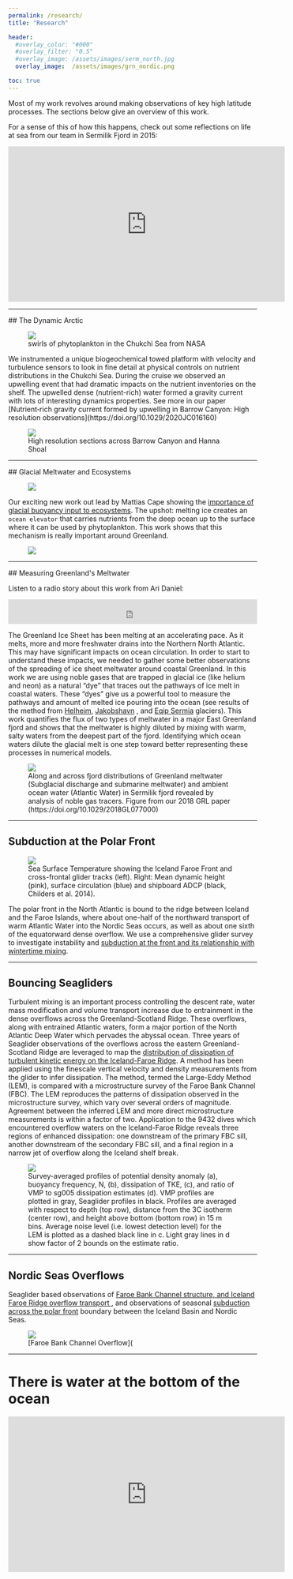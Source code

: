 ```yaml
---
permalink: /research/
title: "Research"

header:
  #overlay_color: "#000"
  #overlay_filter: "0.5"
  #overlay_image: /assets/images/serm_north.jpg
  overlay_image:  /assets/images/grn_nordic.png

toc: true
---
```


Most of my work revolves around making observations of key high latitude processes. The sections below give an overview of this work.

For a sense of this of how this happens, check out some reflections on life at sea from our team in Sermilik Fjord in 2015:

<iframe width="560" height="315" src="https://www.youtube.com/embed/UjsAtunkIc0?rel=0&amp;showinfo=0" frameborder="0" allow="autoplay; encrypted-media" allowfullscreen></iframe>



<br>

<hr width="100%" size="10" noshade>
## The Dynamic Arctic

<figure >
    <img src="/assets/images/chukchi_oli_2018169_crop.jpg">
    <figcaption> swirls of phytoplankton in the Chukchi Sea from NASA  </figcaption>
</figure>
We instrumented a unique biogeochemical towed platform with velocity and turbulence sensors to look in fine detail at physical controls on nutrient distributions in the Chukchi Sea. During the cruise we observed an upwelling event that had dramatic impacts on the nutrient inventories on the shelf. The upwelled dense (nutrient-rich) water formed a gravity current with lots of interesting dynamics properties. See more in our paper [Nutrient‐rich gravity current formed by upwelling in Barrow Canyon: High resolution observations](https://doi.org/10.1029/2020JC016160)

<figure >
    <img src="/assets/images/BC_BHS.png">
    <figcaption> High resolution sections across Barrow Canyon and Hanna Shoal  </figcaption>
</figure>




<hr width="100%" size="10" noshade>
## Glacial Meltwater and Ecosystems

<figure class="half" >
    <img  src="/assets/images/nat_geo_cover.png">
    <figcaption>   </figcaption>
</figure>

Our exciting new work out lead by Mattias Cape showing the [importance of glacial buoyancy input to ecosystems](https://www.nature.com/articles/s41561-018-0268-4). The upshot: melting ice creates an `ocean elevator` that carries nutrients from the deep ocean up to the surface where it can be used by phytoplankton. This work shows that this mechanism is really important around Greenland.


<figure  >
    <img  src="/assets/images/serm15.jpg">
    <figcaption>   </figcaption>
</figure>


<hr width="100%" size="10" noshade>
## Measuring Greenland's Meltwater

Listen to a radio story about this work from Ari Daniel:
<iframe frameborder="0"  src="https://www.pri.org/node/87037/embedded" height="50" width="100%"></iframe>

<br>

The Greenland Ice Sheet has been melting at an accelerating pace. As it melts, more and more freshwater drains into the Northern North Atlantic. This may have significant impacts on ocean circulation. In order to start to understand these impacts, we needed to gather some better observations of the spreading of ice sheet meltwater around coastal Greenland. In this work we are using noble gases that are trapped in glacial ice (like helium and neon) as a natural “dye” that traces out the pathways of ice melt in coastal waters. These “dyes” give us a powerful tool to measure the pathways and amount of melted ice pouring into the ocean (see results of the method from [Helheim](https://doi.org/10.1029/2018GL077000), [Jakobshavn](https://doi.org/10.1017/aog.2017.19) , and [Eqip Sermia](https://doi.org/10.1002/2015GL065003) glaciers). This work quantifies the flux of two types of meltwater in a major East Greenland fjord and shows that the meltwater is highly diluted by mixing with warm, salty waters from the deepest part of the fjord. Identifying which ocean waters dilute the glacial melt is one step toward better representing these processes in numerical models.

<figure >
    <img src="/assets/images/watermass_sections_alt3.png">
    <figcaption> Along and across fjord distributions of Greenland meltwater (Subglacial discharge and submarine meltwater) and ambient ocean water (Atlantic Water) in Sermilik fjord revealed by analysis of noble gas tracers. Figure from our 2018 GRL paper (https://doi.org/10.1029/2018GL077000) </figcaption>
</figure>


<hr width="100%" size="10" noshade>

## Subduction at the Polar Front

<figure >
    <img src="/assets/images/IFR-aw-pathways_5.png">
    <figcaption> Sea Surface Temperature showing the Iceland Faroe Front and cross-frontal glider tracks (left). Right: Mean dynamic height (pink), surface circulation (blue) and shipboard ADCP (black, Childers et al. 2014).  </figcaption>
</figure>

The polar front in the North Atlantic is bound to the ridge between Iceland and the Faroe Islands, where about one-half of the northward transport of warm Atlantic Water into the Nordic Seas occurs, as well as about one sixth of the equatorward dense overflow. We use a comprehensive glider survey to investigate instability and [subduction at the front and its relationship with wintertime mixing](https://agupubs.onlinelibrary.wiley.com/doi/full/10.1002/2015JC011501).




<hr width="100%" size="10" noshade>

## Bouncing Seagliders


Turbulent mixing is an important process controlling the descent rate, water mass modification and volume transport increase due to entrainment in the dense overflows across the Greenland-Scotland Ridge. These overflows, along with entrained Atlantic waters, form a major portion of the North Atlantic Deep Water which pervades the abyssal ocean. Three years of Seaglider observations of the overflows across the eastern Greenland-Scotland Ridge are leveraged to map the [distribution of dissipation of turbulent kinetic energy on the Iceland-Faroe Ridge]( https://doi.org/10.1175/JPO-D-12-094.1). A method has been applied using the finescale vertical velocity and density measurements from the glider to infer dissipation. The method, termed the Large-Eddy Method (LEM), is compared with a microstructure survey of the Faroe Bank Channel (FBC). The LEM reproduces the patterns of dissipation observed in the microstructure survey, which vary over several orders of magnitude. Agreement between the inferred LEM and more direct microstructure measurements is within a factor of two. Application to the 9432 dives which encountered overflow waters on the Iceland-Faroe Ridge reveals three regions of enhanced dissipation: one downstream of the primary FBC sill, another downstream of the secondary FBC sill, and a final region in a narrow jet of overflow along the Iceland shelf break.

<figure >
    <img src="/assets/images/3x3_SA_prof.png">
    <figcaption> Survey-averaged profiles of potential density anomaly (a), buoyancy frequency, N, (b), dissipation of TKE, (c), and ratio of VMP to sg005 dissipation estimates (d). VMP profiles are plotted in gray, Seaglider profiles in black. Profiles are averaged with respect to depth (top row), distance from the 3C isotherm (center row), and height above bottom (bottom row) in 15 m bins. Average noise level (i.e. lowest detection level) for the LEM is plotted as a dashed black line in c. Light gray lines in d show factor of 2 bounds on the estimate ratio. </figcaption>
</figure>

<hr width="100%" size="10" noshade>

## Nordic Seas Overflows

Seaglider based observations of [Faroe Bank Channel structure, and Iceland Faroe Ridge overflow transport ](https://doi.org/10.1175/JPO-D-13-029.1), and observations of seasonal [subduction across the polar front](https://doi.org/10.1002/2015JC011501) boundary between the Iceland Basin and Nordic Seas.  

<figure >
    <img src="/assets/images/fbc_mapped_thickness.png">
    <figcaption> [Faroe Bank Channel Overflow](  </figcaption>
</figure>

<hr width="100%" size="10" noshade>

# There is water at the bottom of the ocean
<iframe width="560" height="315" src="https://www.youtube.com/embed/TGofoH9RDEA?rel=0&amp;showinfo=0&amp;start=152" frameborder="0" allow="autoplay; encrypted-media" allowfullscreen></iframe>
